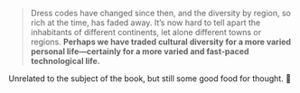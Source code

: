 > Dress codes have changed since then, and the diversity by region, so rich at the time, has faded away. It’s now hard to tell apart the inhabitants of different continents, let alone different towns or regions. **Perhaps we have traded cultural diversity for a more varied personal life—certainly for a more varied and fast-paced technological life.**

Unrelated to the subject of the book, but still some good food for thought. :spaghetti:
